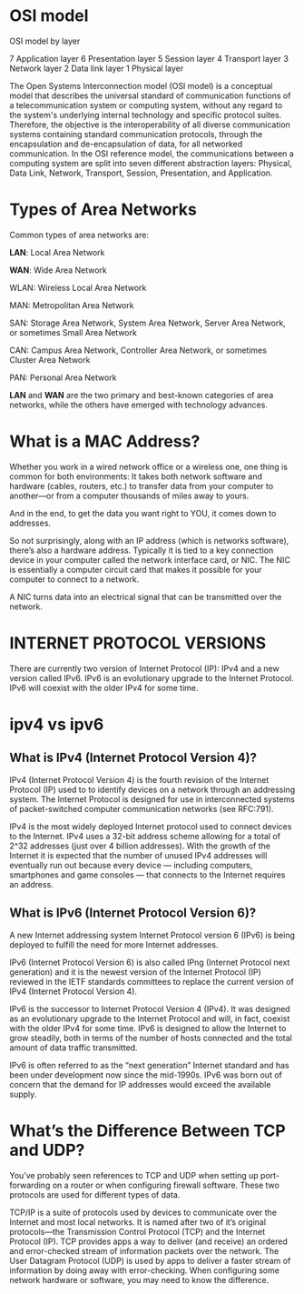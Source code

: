 # OSI model

OSI model by layer

7  Application layer
6  Presentation layer
5  Session layer
4  Transport layer
3  Network layer
2  Data link layer
1  Physical layer

The Open Systems Interconnection model (OSI model) is a conceptual model that describes the universal standard of communication functions of a telecommunication system or computing system, without any regard to the system's underlying internal technology and specific protocol suites. Therefore, the objective is the interoperability of all diverse communication systems containing standard communication protocols, through the encapsulation and de-encapsulation of data, for all networked communication. In the OSI reference model, the communications between a computing system are split into seven different abstraction layers: Physical, Data Link, Network, Transport, Session, Presentation, and Application.

# Types of Area Networks
Common types of area networks are:

**LAN**: Local Area Network

**WAN**: Wide Area Network

WLAN: Wireless Local Area Network

MAN: Metropolitan Area Network

SAN: Storage Area Network, System Area Network, Server Area Network, or sometimes Small Area Network

CAN: Campus Area Network, Controller Area Network, or sometimes Cluster Area Network

PAN: Personal Area Network

**LAN** and **WAN** are the two primary and best-known categories of area networks, while the others have emerged with technology advances.

# What is a MAC Address?
Whether you work in a wired network office or a wireless one, one thing is common for both environments: It takes both network software and hardware (cables, routers, etc.) to transfer data from your computer to another—or from a computer thousands of miles away to yours.

And in the end, to get the data you want right to YOU, it comes down to addresses.

So not surprisingly, along with an IP address (which is networks software), there’s also a hardware address. Typically it is tied to a key connection device in your computer called the network interface card, or NIC. The NIC is essentially a computer circuit card that makes it possible for your computer to connect to a network.

A NIC turns data into an electrical signal that can be transmitted over the network.

# INTERNET PROTOCOL VERSIONS
There are currently two version of Internet Protocol (IP): IPv4 and a new version called IPv6. IPv6 is an evolutionary upgrade to the Internet Protocol. IPv6 will coexist with the older IPv4 for some time.

# ipv4 vs ipv6
## What is IPv4 (Internet Protocol Version 4)?
IPv4 (Internet Protocol Version 4) is the fourth revision of the Internet Protocol (IP) used to to identify devices on a network through an addressing system. The Internet Protocol is designed for use in interconnected systems of packet-switched computer communication networks (see RFC:791).

IPv4 is the most widely deployed Internet protocol used to connect devices to the Internet. IPv4 uses a 32-bit address scheme allowing for a total of 2^32 addresses (just over 4 billion addresses). With the growth of the Internet it is expected that the number of unused IPv4 addresses will eventually run out because every device — including computers, smartphones and game consoles — that connects to the Internet requires an address.

## What is IPv6 (Internet Protocol Version 6)?
A new Internet addressing system Internet Protocol version 6 (IPv6) is being deployed to fulfill the need for more Internet addresses.

IPv6 (Internet Protocol Version 6) is also called IPng (Internet Protocol next generation) and it is the newest version of the Internet Protocol (IP) reviewed in the IETF standards committees to replace the current version of IPv4 (Internet Protocol Version 4).

IPv6 is the successor to Internet Protocol Version 4 (IPv4). It was designed as an evolutionary upgrade to the Internet Protocol and will, in fact, coexist with the older IPv4 for some time. IPv6 is designed to allow the Internet to grow steadily, both in terms of the number of hosts connected and the total amount of data traffic transmitted.

IPv6 is often referred to as the “next generation” Internet standard and has been under development now since the mid-1990s. IPv6 was born out of concern that the demand for IP addresses would exceed the available supply.

# What’s the Difference Between TCP and UDP?
You’ve probably seen references to TCP and UDP when setting up port-forwarding on a router or when configuring firewall software. These two protocols are used for different types of data.

TCP/IP is a suite of protocols used by devices to communicate over the Internet and most local networks. It is named after two of it’s original protocols—the Transmission Control Protocol (TCP) and the Internet Protocol (IP). TCP provides apps a way to deliver (and receive) an ordered and error-checked stream of information packets over the network. The User Datagram Protocol (UDP) is used by apps to deliver a faster stream of information by doing away with error-checking. When configuring some network hardware or software, you may need to know the difference.

